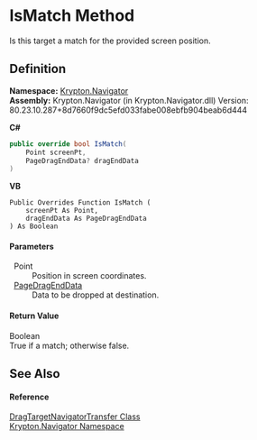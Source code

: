 # IsMatch Method


Is this target a match for the provided screen position.



## Definition
**Namespace:** <a href="a21ac074-d119-3dc6-bd1c-d3a12c0128bc.md">Krypton.Navigator</a>  
**Assembly:** Krypton.Navigator (in Krypton.Navigator.dll) Version: 80.23.10.287+8d7660f9dc5efd033fabe008ebfb904beab6d444

**C#**
``` C#
public override bool IsMatch(
	Point screenPt,
	PageDragEndData? dragEndData
)
```
**VB**
``` VB
Public Overrides Function IsMatch ( 
	screenPt As Point,
	dragEndData As PageDragEndData
) As Boolean
```



#### Parameters
<dl><dt>  Point</dt><dd>Position in screen coordinates.</dd><dt>  <a href="0c26121e-2e6a-e3c0-21a4-2a1ddbb8d2dc.md">PageDragEndData</a></dt><dd>Data to be dropped at destination.</dd></dl>

#### Return Value
Boolean  
True if a match; otherwise false.

## See Also


#### Reference
<a href="38164bac-1efe-f082-c9a6-0dbf554b41b9.md">DragTargetNavigatorTransfer Class</a>  
<a href="a21ac074-d119-3dc6-bd1c-d3a12c0128bc.md">Krypton.Navigator Namespace</a>  
